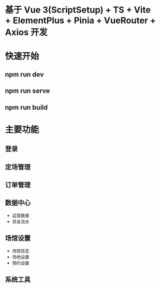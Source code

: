 # 基于 Vue 3(ScriptSetup) + TS + Vite + ElementPlus + Pinia + VueRouter + Axios 开发

# 快速开始

## npm run dev

## npm run serve

## npm run build

# 主要功能

## 登录

## 定场管理

## 订单管理

## 数据中心

- 运营数据
- 资金流水

## 场馆设置

- 场馆信息
- 场地设置
- 预约设置

## 系统工具
